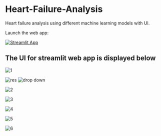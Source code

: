 # Heart-Failure-Analysis
Heart failure analysis using different machine learning models with UI.

Launch the web app:

[![Streamlit App](https://static.streamlit.io/badges/streamlit_badge_black_white.svg)](https://karthikraj15-heart-failure-analysis-app-14bnsx.streamlit.app)

## The UI for streamlit web app is displayed below

![1](https://user-images.githubusercontent.com/88207381/170197851-53a71488-5d3f-4b26-8433-d9cc873ce435.png)

![res](https://user-images.githubusercontent.com/88207381/170198071-17235b9c-b0a8-48d1-afad-0d5f1cd9e078.png) ![drop down](https://user-images.githubusercontent.com/88207381/170198369-2f0b1811-4961-4c4b-b939-202445608114.png)

![2](https://user-images.githubusercontent.com/88207381/170198015-4f2880d4-8059-4deb-b1aa-7091f37908ec.png)

![3](https://user-images.githubusercontent.com/88207381/170198027-4f903ed8-881d-48dd-9c04-9a9b26d44a20.png)

![4](https://user-images.githubusercontent.com/88207381/170198146-6f8f79df-be1e-4115-aa49-49a13d403706.png)

![5](https://user-images.githubusercontent.com/88207381/170198190-9ebcd91a-fb12-4d6c-b1f2-d48ef5a9b013.png)

![6](https://user-images.githubusercontent.com/88207381/170198215-aee01d7e-1c44-486b-9317-10a85c0b20b4.png)


